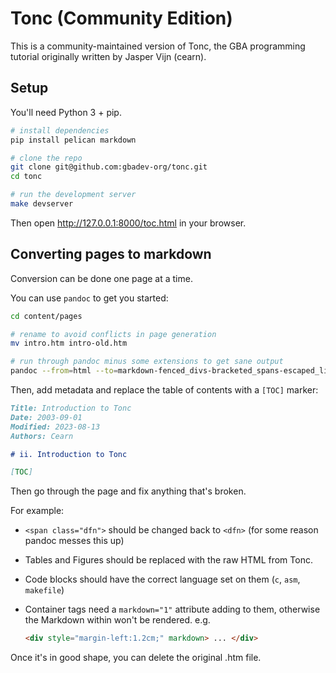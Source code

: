 # Tonc (Community Edition)

This is a community-maintained version of Tonc, the GBA programming tutorial originally written by Jasper Vijn (cearn).

## Setup

You'll need Python 3 + pip.

```sh
# install dependencies
pip install pelican markdown

# clone the repo
git clone git@github.com:gbadev-org/tonc.git
cd tonc

# run the development server
make devserver
```

Then open http://127.0.0.1:8000/toc.html in your browser.


## Converting pages to markdown

Conversion can be done one page at a time.

You can use `pandoc` to get you started:

```sh
cd content/pages

# rename to avoid conflicts in page generation
mv intro.htm intro-old.htm

# run through pandoc minus some extensions to get sane output
pandoc --from=html --to=markdown-fenced_divs-bracketed_spans-escaped_line_breaks-smart --wrap=none -o intro.md intro-old.htm
```

Then, add metadata and replace the table of contents with a `[TOC]` marker:

```md
Title: Introduction to Tonc
Date: 2003-09-01
Modified: 2023-08-13
Authors: Cearn

# ii. Introduction to Tonc

[TOC]
```

Then go through the page and fix anything that's broken.

For example:

*   `<span class="dfn">` should be changed back to `<dfn>` (for some reason pandoc messes this up)

*   Tables and Figures should be replaced with the raw HTML from Tonc.

*   Code blocks should have the correct language set on them (`c`, `asm`, `makefile`)

*   Container tags need a `markdown="1"` attribute adding to them, otherwise the Markdown within won't be rendered. e.g.
  
    ```html
    <div style="margin-left:1.2cm;" markdown> ... </div>
    ```

Once it's in good shape, you can delete the original .htm file.
